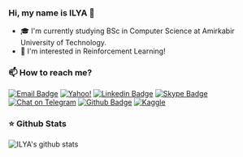 
<!-- ![](https://komarev.com/ghpvc/?username=ilyakhalafi&color=36b812)<br> -->
<!-- ![](https://img.shields.io/github/followers/ilyakhalafi?style=social)<br> -->
<!-- ![](https://img.shields.io/github/stars/ilyakhalafi?style=social)<br> -->

### **Hi, my name is ILYA 👋**

- 🎓 I'm currently studying BSc in Computer Science at Amirkabir University of Technology.
- 💖 I'm interested in Reinforcement Learning!

### 📫 How to reach me?

[![Email Badge](https://img.shields.io/badge/Gmail-D14836?style=for-the-badge&logo=gmail&logoColor=white&link=mailto:yaronhuang@foxmail.com)](mailto:ilyakhalafi14@gmail.com)
[![Yahoo!](https://img.shields.io/static/v1?style=for-the-badge&message=Yahoo%21&color=6001D2&logo=Yahoo%21&logoColor=FFFFFF&label=)](mailto:ilyakhalafi@yahoo.com)
[![Linkedin Badge](https://img.shields.io/badge/LinkedIn-0077B5?style=for-the-badge&logo=linkedin&logoColor=white)](https://www.linkedin.com/in/ilya-khalafi-870990169/)
[![Skype Badge](https://img.shields.io/badge/Skype-blue?style=for-the-badge&logo=skype&logoColor=white)](https://join.skype.com/invite/DeHzSb5Rh87X)
[![Chat on Telegram](https://img.shields.io/badge/Telegram-2CA5E0?style=for-the-badge&logo=telegram&logoColor=white)](https://t.me/Great_Apostate) 
[![Github Badge](https://img.shields.io/badge/GitHub-100000?style=for-the-badge&logo=github&logoColor=white)](https://github.com/IlyaKhalafi)
[![Kaggle](https://img.shields.io/static/v1?style=for-the-badge&message=Kaggle&color=222222&logo=Kaggle&logoColor=20BEFF&label=)](https://www.kaggle.com/ilyakhalafi)


### ⭐ Github Stats

<img align="center" src="https://github-readme-stats.vercel.app/api/top-langs/?username=ilyakhalafi&layout=compact&theme=dark&hide_border=true" alt="ILYA's github stats" />

